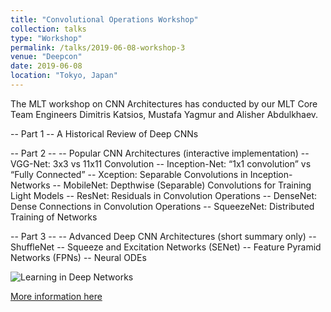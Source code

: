 ```yaml
---
title: "Convolutional Operations Workshop"
collection: talks
type: "Workshop"
permalink: /talks/2019-06-08-workshop-3
venue: "Deepcon"
date: 2019-06-08
location: "Tokyo, Japan"
---
```


The MLT workshop on CNN Architectures has conducted by our MLT Core Team Engineers Dimitris Katsios, Mustafa Yagmur and Alisher Abdulkhaev.

-- Part 1 --
A Historical Review of Deep CNNs

-- Part 2 --
-- Popular CNN Architectures (interactive implementation)
-- VGG-Net: 3x3 vs 11x11 Convolution
-- Inception-Net: “1x1 convolution” vs “Fully Connected”
-- Xception: Separable Convolutions in Inception-Networks
-- MobileNet: Depthwise (Separable) Convolutions for Training Light Models
-- ResNet: Residuals in Convolution Operations
-- DenseNet: Dense Connections in Convolution Operations
-- SqueezeNet: Distributed Training of Networks

-- Part 3 --
-- Advanced Deep CNN Architectures (short summary only)
-- ShuffleNet
-- Squeeze and Excitation Networks (SENet)
-- Feature Pyramid Networks (FPNs)
-- Neural ODEs


![Learning in Deep Networks](https://alisher-ai.github.io/files/19-06-08-workshop-3.png)

[More information here](https://www.meetup.com/Machine-Learning-Tokyo/events/261792822/)

